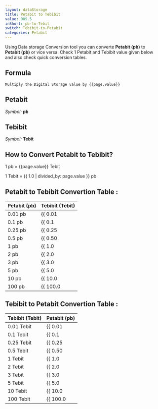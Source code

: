 ```yaml
---
layout: dataStorage
title: Petabit to Tebibit
value: 909.5
inShort: pb-to-Tebit
switch: Tebibit-to-Petabit
categories: Petabit
---
```


Using Data storage Conversion tool you can converte **Petabit (pb)** to **Petabit (pb)** or vice versa. Check 1 Petabit and Tebibit value given below and also check quick conversion tables.

## Formula
`Multiply the Digital Storage value by {{page.value}}`

## Petabit
*Symbol:* **pb**

## Tebibit
*Symbol:* **Tebit**

## How to Convert Petabit to Tebibit?

1 pb = {{page.value}} Tebit

1 Tebit = {{ 1.0 | divided_by: page.value }} pb


## Petabit to Tebibit Convertion Table :

| Petabit (pb) | Tebibit (Tebit) |
| ---- | ---- |
| 0.01 pb | {{ 0.01 | times: page.value }} Tebit |
| 0.1 pb | {{ 0.1 | times: page.value }} Tebit |
| 0.25 pb | {{ 0.25 | times: page.value }} Tebit |
| 0.5 pb | {{ 0.50 | times: page.value }} Tebit |
| 1 pb | {{ 1.0 | times: page.value }} Tebit |
| 2 pb | {{ 2.0 | times: page.value }} Tebit |
| 3 pb | {{ 3.0 | times: page.value }} Tebit |
| 5 pb | {{ 5.0 | times: page.value }} Tebit |
| 10 pb | {{ 10.0 | times: page.value }} Tebit |
| 100 pb | {{ 100.0 | times: page.value }} Tebit |

## Tebibit to Petabit Convertion Table :

| Tebibit (Tebit) | Petabit (pb) |
| ---- | ---- |
| 0.01 Tebit | {{ 0.01 | divided_by: page.value }} pb |
| 0.1 Tebit | {{ 0.1 | divided_by: page.value }} pb |
| 0.25 Tebit | {{ 0.25 | divided_by: page.value }} pb |
| 0.5 Tebit | {{ 0.50 | divided_by: page.value }} pb |
| 1 Tebit | {{ 1.0 | divided_by: page.value }} pb |
| 2 Tebit | {{ 2.0 | divided_by: page.value }} pb |
| 3 Tebit | {{ 3.0 | divided_by: page.value }} pb |
| 5 Tebit | {{ 5.0 | divided_by: page.value }} pb |
| 10 Tebit | {{ 10.0 | divided_by: page.value }} pb |
| 100 Tebit | {{ 100.0 | divided_by: page.value }} pb |


<script>
document.getElementById('selectInput')[18].selected = true
document.getElementById('selectOutput')[15].selected = true
</script>
